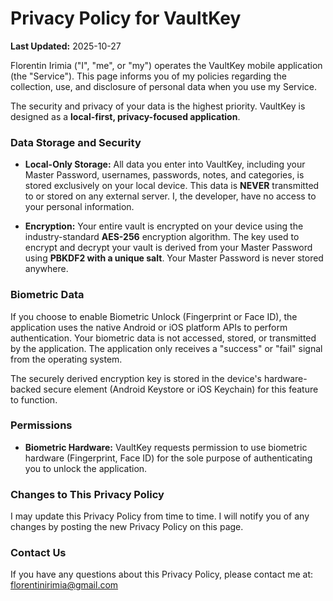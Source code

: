 # Privacy Policy for VaultKey

**Last Updated:** 2025-10-27

Florentin Irimia ("I", "me", or "my") operates the VaultKey mobile application (the "Service"). This page informs you of my policies regarding the collection, use, and disclosure of personal data when you use my Service.

The security and privacy of your data is the highest priority. VaultKey is designed as a **local-first, privacy-focused application**.

### **Data Storage and Security**

*   **Local-Only Storage:** All data you enter into VaultKey, including your Master Password, usernames, passwords, notes, and categories, is stored exclusively on your local device. This data is **NEVER** transmitted to or stored on any external server. I, the developer, have no access to your personal information.

*   **Encryption:** Your entire vault is encrypted on your device using the industry-standard **AES-256** encryption algorithm. The key used to encrypt and decrypt your vault is derived from your Master Password using **PBKDF2 with a unique salt**. Your Master Password is never stored anywhere.

### **Biometric Data**

If you choose to enable Biometric Unlock (Fingerprint or Face ID), the application uses the native Android or iOS platform APIs to perform authentication. Your biometric data is not accessed, stored, or transmitted by the application. The application only receives a "success" or "fail" signal from the operating system.

The securely derived encryption key is stored in the device's hardware-backed secure element (Android Keystore or iOS Keychain) for this feature to function.

### **Permissions**

*   **Biometric Hardware:** VaultKey requests permission to use biometric hardware (Fingerprint, Face ID) for the sole purpose of authenticating you to unlock the application.

### **Changes to This Privacy Policy**

I may update this Privacy Policy from time to time. I will notify you of any changes by posting the new Privacy Policy on this page.

### **Contact Us**

If you have any questions about this Privacy Policy, please contact me at: florentinirimia@gmail.com
